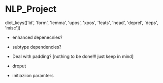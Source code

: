 # NLP_Project
dict_keys(['id', 'form', 'lemma', 'upos', 'xpos', 'feats', 'head', 'deprel', 'deps', 'misc'])
- enhanced depenecnies?
- subtype dependencies?
- Deal with padding? [nothing to be done!!! just keep in mind]

- droput
- initiaziion paramters